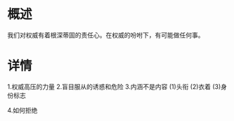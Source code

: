# 概述
我们对权威有着根深蒂固的责任心。在权威的吩咐下，有可能做任何事。

# 详情
1.权威高压的力量
2.盲目服从的诱惑和危险
3.内涵不是内容
(1)头衔
(2)衣着
(3)身份标志

4.如何拒绝
